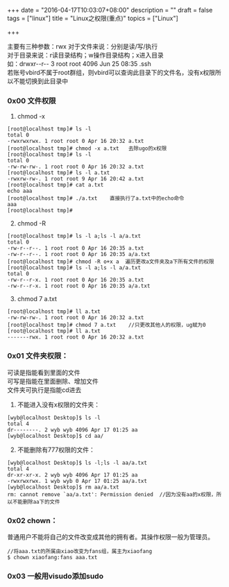 +++
date = "2016-04-17T10:03:07+08:00"
description = ""
draft = false
tags = ["linux"]
title = "Linux之权限(重点)"
topics = ["Linux"]

+++

主要有三种参数：rwx 
对于文件来说：分别是读/写/执行  
对于目录来说：r读目录结构；w操作目录结构；x进入目录  
如：drwxr--r-- 3 root root 4096 Jun 25 08:35 .ssh  
若账号vbird不属于root群组，则vbird可以查询此目录下的文件名，没有x权限所以不能切换到此目录中


### 0x00 文件权限
1. chmod -x
```
[root@localhost tmp]# ls -l
total 0
-rwxrwxrwx. 1 root root 0 Apr 16 20:32 a.txt
[root@localhost tmp]# chmod -x a.txt   去除ugo的x权限
[root@localhost tmp]# ls -l
total 0
-rw-rw-rw-. 1 root root 0 Apr 16 20:32 a.txt
[root@localhost tmp]# ls -l a.txt 
-rwxrw-rw-. 1 root root 9 Apr 16 20:42 a.txt
[root@localhost tmp]# cat a.txt 
echo aaa
[root@localhost tmp]# ./a.txt    直接执行了a.txt中的echo命令
aaa
[root@localhost tmp]# 
```

2. chmod -R
```
[root@localhost tmp]# ls -l a;ls -l a/a.txt 
total 0
-rw-r--r--. 1 root root 0 Apr 16 20:35 a.txt
-rw-r--r--. 1 root root 0 Apr 16 20:35 a/a.txt
[root@localhost tmp]# chmod -R o+x a  遍历更改a文件夹及a下所有文件的权限
[root@localhost tmp]# ls -l a;ls -l a/a.txt 
total 0
-rw-r--r-x. 1 root root 0 Apr 16 20:35 a.txt
-rw-r--r-x. 1 root root 0 Apr 16 20:35 a/a.txt
```

3. chmod 7 a.txt
```
[root@localhost tmp]# ll a.txt 
-rw-rw-rw-. 1 root root 0 Apr 16 20:32 a.txt
[root@localhost tmp]# chmod 7 a.txt    //只更改其他人的权限，ug赋为0
[root@localhost tmp]# ll a.txt 
-------rwx. 1 root root 0 Apr 16 20:32 a.txt
```

### 0x01 文件夹权限：
可读是指能看到里面的文件<br/>
可写是指能在里面删除、增加文件<br/>
文件夹可执行是指能cd进去

1. 不能进入没有x权限的文件夹：
```
[wyb@localhost Desktop]$ ls -l
total 4
dr--------. 2 wyb wyb 4096 Apr 17 01:25 aa
[wyb@localhost Desktop]$ cd aa/
```

2. 不能删除有777权限的文件：
```
[wyb@localhost Desktop]$ ls -l;ls -l aa/a.txt 
total 4
dr-xr-xr-x. 2 wyb wyb 4096 Apr 17 01:25 aa
-rwxrwxrwx. 1 wyb wyb 0 Apr 17 01:25 aa/a.txt
[wyb@localhost Desktop]$ rm aa/a.txt 
rm: cannot remove `aa/a.txt': Permission denied  //因为没有aa的x权限，所以不能删除aa下的文件
```

### 0x02 chown：
普通用户不能将自己的文件改变成其他的拥有者。其操作权限一般为管理员。
```
//将aaa.txt的所属由xiao改变为fans组，属主为xiaofang
$ chown xiaofang:fans aaa.txt
```

### 0x03 一般用visudo添加sudo